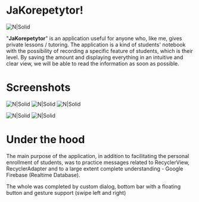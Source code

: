 # JaKorepetytor!

![N|Solid](https://i.imgur.com/urlg6ki.png) 

"**JaKorepetytor**" is an application useful for anyone who, like me, gives private lessons / tutoring. 
The application is a kind of students' notebook with the possibility of recording a specific feature of students, which is their level.
By saving the amount and displaying everything in an intuitive and clear view, we will be able to read the information as soon as possible.

# Screenshots

![N|Solid](https://i.imgur.com/oUAqngz.jpg) ![N|Solid](https://i.imgur.com/dhgl2QQ.jpg) ![N|Solid](https://i.imgur.com/kYEo1hp.jpg)

 ![N|Solid](https://i.imgur.com/HDf3R9z.jpg) ![N|Solid](https://i.imgur.com/5ks5r9s.jpg)

# Under the hood

The main purpose of the application, in addition to facilitating the personal enrollment of students, was to practice messages related to RecyclerView, RecyclerAdapter and to a large extent complete understanding - Google Firebase (Realtime Database).

The whole was completed by custom dialog, bottom bar with a floating button and gesture support (swipe left and right)




